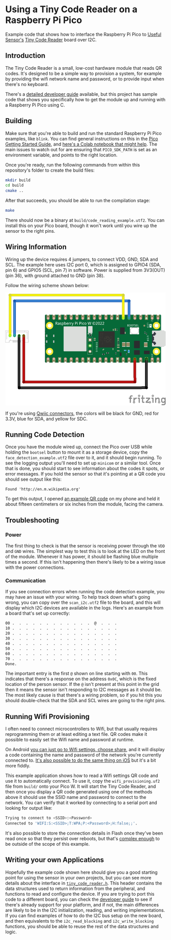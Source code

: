 # Using a Tiny Code Reader on a Raspberry Pi Pico

Example code that shows how to interface the Raspberry Pi Pico to [Useful 
Sensor's](https://usefulsensors.com) 
[Tiny Code Reader](https://usfl.ink/tcr) board over I2C.

## Introduction

The Tiny Code Reader is a small, low-cost hardware module that reads QR codes.
It's designed to be a simple way to provision a system, for example by 
providing the wifi network name and password, or to provide input when there's
no keyboard. 

There's a [detailed developer guide](https://usfl.ink/tcr_dev)
available, but this project has sample code that shows you specifically how to 
get the module up and running with a Raspberry Pi Pico using C.

## Building

Make sure that you're able to build and run the standard Raspberry Pi Pico
examples, like `blink`. You can find general instructions on this in the 
[Pico Getting Started Guide](https://datasheets.raspberrypi.com/pico/getting-started-with-pico.pdf),
and [here's a Colab notebook that might help](https://usfl.ink/pico_blink_colab).
The main issues to watch out for are ensuring that `PICO_SDK_PATH` is set as an
environment variable, and points to the right location.

Once you're ready, run the following commands from within this repository's
folder to create the build files:

```bash
mkdir build
cd build
cmake ..
```

After that succeeds, you should be able to run the compilation stage:

```bash
make
```

There should now be a binary at `build/code_reading_example.utf2`. You can
install this on your Pico board, though it won't work until you wire up the
sensor to the right pins.

## Wiring Information

Wiring up the device requires 4 jumpers, to connect VDD, GND, SDA and SCL. The 
example here uses I2C port 0, which is assigned to GPIO4 (SDA, pin 6) and GPIO5
(SCL, pin 7) in software. Power is supplied from 3V3(OUT) (pin 36), with ground
attached to GND (pin 38).

Follow the wiring scheme shown below:

![Wiring diagram for Person Sensor/Pico](pico_person_sensor_bb.png)

If you're using [Qwiic connectors](https://www.sparkfun.com/qwiic), the colors 
will be black for GND, red for 3.3V, blue for SDA, and yellow for SDC.

## Running Code Detection

Once you have the module wired up, connect the Pico over USB while holding the
`bootsel` button to mount it as a storage device, copy the 
`face_detection_example.utf2` file over to it, and it should begin running. To 
see the logging output you'll need to set up `minicom` or a similar tool. Once
that is done, you should start to see information about the codes it spots, or
error messages. If you hold the sensor so that it's pointing at a QR code
you should see output like this:

```
Found 'http://en.m.wikipedia.org'
```
To get this output, I opened [an example QR code](https://en.wikipedia.org/wiki/QR_code#/media/File:QR_code_for_mobile_English_Wikipedia.svg)
on my phone and held it about fifteen centimeters or six inches from the 
module, facing the camera.

## Troubleshooting

### Power

The first thing to check is that the sensor is receiving power through the
`VDD` and `GND` wires. The simplest way to test this is to look at the LED on
the front of the module. Whenever it has power, it should be flashing blue
multiple times a second. If this isn't happening then there's likely to be a
wiring issue with the power connections.

### Communication

If you see connection errors when running the code detection example, you may
have an issue with your wiring. To help track down what's going wrong, you can
copy over the `scan_i2c.utf2` file to the board, and this will display which
I2C devices are available in the logs. Here's an example from a board that's set
up correctly:

```
00 .  .  .  .  .  .  .  .  .  .  .  .  @  .  .  .
10 .  .  .  .  .  .  .  .  .  .  .  .  .  .  .  .
20 .  .  .  .  .  .  .  .  .  .  .  .  .  .  .  .
30 .  .  .  .  .  .  .  .  .  .  .  .  .  .  .  .
40 .  .  .  .  .  .  .  .  .  .  .  .  .  .  .  .
50 .  .  .  .  .  .  .  .  .  .  .  .  .  .  .  .
60 .  .  .  .  .  .  .  .  .  .  .  .  .  .  .  .
70 .  .  .  .  .  .  .  .  .  .  .  .  .  .  .  .
Done.
```

The important entry is the first `@` shown on line starting with `00`. This
indicates that there's a response on the address `0x0C`, which is the fixed
location of the person sensor. If the `@` isn't present at this point in the
grid then it means the sensor isn't responding to I2C messages as it should be.
The most likely cause is that there's a wiring problem, so if you hit this you
should double-check that the SDA and SCL wires are going to the right pins.

## Running Wifi Provisioning

I often need to connect microcontrollers to Wifi, but that usually requires
reprogramming them or at least editing a text file. QR codes make it possible
to easily set the Wifi name and password at runtime.

On Android [you can just go to Wifi settings, choose share](https://www.theverge.com/23561652/android-ios-wifi-password-share-how-to),
and it will display a code containing the name and password of the network
you're currently connected to. [It's also possible to do the same thing on iOS](https://osxdaily.com/2021/07/08/how-share-wi-fi-password-qr-code-shortcuts/)
but it's a bit more fiddly.

This example application shows how to read a Wifi settings QR code and use it
to automatically connect. To use it, copy the `wifi_provisioning.uf2` file from
`build/` onto your Pico W. It will start the Tiny Code Reader, and then once 
you display a QR code generated using one of the methods above it should use 
the SSID name and password to connect to the network. You can verify that it
worked by connecting to a serial port and looking for output like:

```bash
Trying to connect to <SSID>:<Password>
Connected to 'WIFI:S:<SSID>;T:WPA;P:<Password>;H:false;;'.
```

It's also possible to store the connection details in Flash once they've been
read once so that they persist over reboots, but that's [complex enough](https://kevinboone.me/picoflash.html?i=1)
to be outside of the scope of this example.

## Writing your own Applications

Hopefully the example code shown here should give you a good starting point for
using the sensor in your own projects, but you can see more details about the
interface in [`tiny_code_reader.h`](https://github.com/usefulsensors/tiny_code_reader_pico_c/blob/main/tiny_code_reader.h).
This header contains the data structures used to return information from the
peripheral, and functions to read and configure the device.
If you are trying to port this code to a different board, you can check the
[developer guide](https://usfl.ink/tcr_dev) to see if there's already support
for your platform, and if not, the main differences are likely to be in the I2C
initialization, reading, and writing implementations. If you can find examples
of how to do the I2C bus setup on the new board, and then equivalents to the
`i2c_read_blocking` and `i2c_write_blocking` functions, you should be able to
reuse the rest of the data structures and logic.
